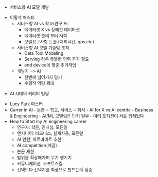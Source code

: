 * 서비스향 AI 모델 개발
- 이활석 마스터
  - 서비스향 AI vs 학교/연구 AI
    - 데이터셋 X vs 정해진 데이터셋
    - 데이터셋 준비 부터 시작
    - 모델요구사항 도출 (처리시간, qps etc)
  - 서비스향 AI 모델 기술팀 조직
    - Data Tool Modeling
    - Serving 경우 특별한 인력 추가 필요
    - end device에 맞춘 추가작업
  - 개발자 => AI
    - 한번에 넘어가지 말기
    - 수평적 역량 확대

* AI 시대의 커리어 빌딩

-  Lucy Park 마스터
  -  Carrer in AI
    - 논문 = 학교, 서비스 = 회사
    - AI for X vs AI centric
    - Business & Engineering
    - AI/ML 모델링은 단지 일부
    - 여러 포지션이 서로 겹쳐있다
  - How to Start my AI engineering career
    - 연구자: 학문, 인내심, 모든일
    - 엔지니어: 비즈니스, 실제사용, 모든일
    - AI 인턴, 아르바이트 추천
    - AI competition(캐글)
    - 논문 재현
    - 범위를 확장해가며 무기 챙기기   
    - 커뮤니케이션, 소프트스킬
    - 선택보다 선택지를 최상으로 만드는데 집중
